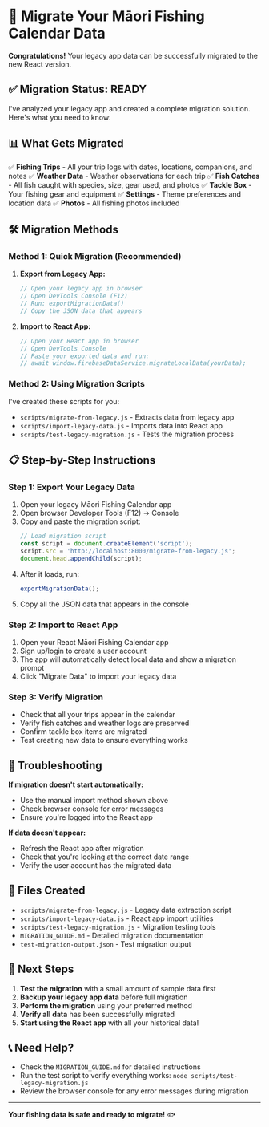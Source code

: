 # 🚀 Migrate Your Māori Fishing Calendar Data

**Congratulations!** Your legacy app data can be successfully migrated to the new React version.

## ✅ Migration Status: **READY**

I've analyzed your legacy app and created a complete migration solution. Here's what you need to know:

## 📊 What Gets Migrated

✅ **Fishing Trips** - All your trip logs with dates, locations, companions, and notes
✅ **Weather Data** - Weather observations for each trip
✅ **Fish Catches** - All fish caught with species, size, gear used, and photos
✅ **Tackle Box** - Your fishing gear and equipment
✅ **Settings** - Theme preferences and location data
✅ **Photos** - All fishing photos included

## 🛠️ Migration Methods

### **Method 1: Quick Migration (Recommended)**

1. **Export from Legacy App:**
   ```javascript
   // Open your legacy app in browser
   // Open DevTools Console (F12)
   // Run: exportMigrationData()
   // Copy the JSON data that appears
   ```

2. **Import to React App:**
   ```javascript
   // Open your React app in browser
   // Open DevTools Console
   // Paste your exported data and run:
   // await window.firebaseDataService.migrateLocalData(yourData);
   ```

### **Method 2: Using Migration Scripts**

I've created these scripts for you:

- `scripts/migrate-from-legacy.js` - Extracts data from legacy app
- `scripts/import-legacy-data.js` - Imports data into React app
- `scripts/test-legacy-migration.js` - Tests the migration process

## 📋 Step-by-Step Instructions

### Step 1: Export Your Legacy Data
1. Open your legacy Māori Fishing Calendar app
2. Open browser Developer Tools (F12) → Console
3. Copy and paste the migration script:
   ```javascript
   // Load migration script
   const script = document.createElement('script');
   script.src = 'http://localhost:8000/migrate-from-legacy.js';
   document.head.appendChild(script);
   ```
4. After it loads, run:
   ```javascript
   exportMigrationData();
   ```
5. Copy all the JSON data that appears in the console

### Step 2: Import to React App
1. Open your React Māori Fishing Calendar app
2. Sign up/login to create a user account
3. The app will automatically detect local data and show a migration prompt
4. Click "Migrate Data" to import your legacy data

### Step 3: Verify Migration
- Check that all your trips appear in the calendar
- Verify fish catches and weather logs are preserved
- Confirm tackle box items are migrated
- Test creating new data to ensure everything works

## 🔧 Troubleshooting

**If migration doesn't start automatically:**
- Use the manual import method shown above
- Check browser console for error messages
- Ensure you're logged into the React app

**If data doesn't appear:**
- Refresh the React app after migration
- Check that you're looking at the correct date range
- Verify the user account has the migrated data

## 📁 Files Created

- `scripts/migrate-from-legacy.js` - Legacy data extraction script
- `scripts/import-legacy-data.js` - React app import utilities
- `scripts/test-legacy-migration.js` - Migration testing tools
- `MIGRATION_GUIDE.md` - Detailed migration documentation
- `test-migration-output.json` - Test migration output

## 🎯 Next Steps

1. **Test the migration** with a small amount of sample data first
2. **Backup your legacy app data** before full migration
3. **Perform the migration** using your preferred method
4. **Verify all data** has been successfully migrated
5. **Start using the React app** with all your historical data!

## 📞 Need Help?

- Check the `MIGRATION_GUIDE.md` for detailed instructions
- Run the test script to verify everything works: `node scripts/test-legacy-migration.js`
- Review the browser console for any error messages during migration

---

**Your fishing data is safe and ready to migrate!** 🐟